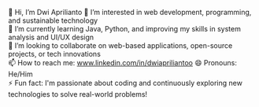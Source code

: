 👋 Hi, I’m Dwi Aprilianto
👀 I’m interested in web development, programming, and sustainable technology  
🌱 I’m currently learning Java, Python, and improving my skills in system analysis and UI/UX design  
💞️ I’m looking to collaborate on web-based applications, open-source projects, or tech innovations  
📫 How to reach me: www.linkedin.com/in/dwiapriliantoo 
😄 Pronouns: He/Him  
⚡ Fun fact: I'm passionate about coding and continuously exploring new technologies to solve real-world problems!

<!---
dwi-aprilianto/dwi-aprilianto is a ✨ special ✨ repository because its `README.md` (this file) appears on your GitHub profile.
You can click the Preview link to take a look at your changes.
--->

